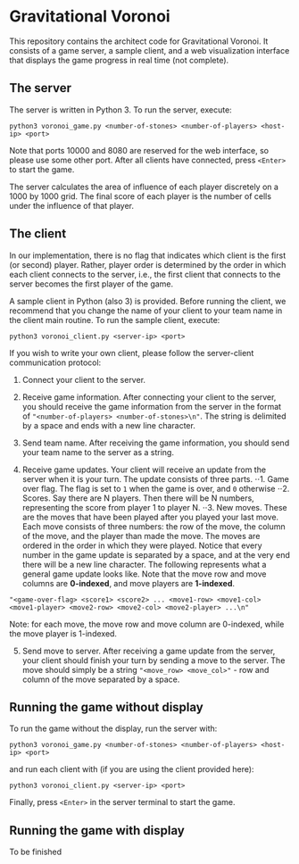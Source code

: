 # Gravitational Voronoi

This repository contains the architect code for Gravitational Voronoi. It consists of a game server, a sample client, and a web visualization interface that displays the game progress in real time (not complete).

## The server

The server is written in Python 3. To run the server, execute:

```
python3 voronoi_game.py <number-of-stones> <number-of-players> <host-ip> <port>
```

Note that ports 10000 and 8080 are reserved for the web interface, so please use some other port. After all clients have connected, press `<Enter>` to start the game.

The server calculates the area of influence of each player discretely on a 1000 by 1000 grid. The final score of each player is the number of cells under the influence of that player.

## The client

In our implementation, there is no flag that indicates which client is the first (or second) player. Rather, player order is determined by the order in which each client connects to the server, i.e., the first client that connects to the server becomes the first player of the game.

A sample client in Python (also 3) is provided. Before running the client, we recommend that you change the name of your client to your team name in the client main routine. To run the sample client, execute:

```
python3 voronoi_client.py <server-ip> <port>
```

If you wish to write your own client, please follow the server-client communication protocol:

1. Connect your client to the server.

2. Receive game information. After connecting your client to the server, you should receive the game information from the server in the format of `"<number-of-players> <number-of-stones>\n"`. The string is delimited by a space and ends with a new line character.

3. Send team name. After receiving the game information, you should send your team name to the server as a string.

4. Receive game updates. Your client will receive an update from the server when it is your turn. The update consists of three parts.
⋅⋅1. Game over flag. The flag is set to `1` when the game is over, and `0` otherwise
⋅⋅2. Scores. Say there are N players. Then there will be N numbers, representing the score from player 1 to player N.
⋅⋅3. New moves. These are the moves that have been played after you played your last move. Each move consists of three numbers: the row of the move, the column of the move, and the player than made the move. The moves are ordered in the order in which they were played.
Notice that every number in the game update is separated by a space, and at the very end there will be a new line character.
The following represents what a general game update looks like. Note that the move row and move columns are **0-indexed**, and move players are **1-indexed**.
```
"<game-over-flag> <score1> <score2> ... <move1-row> <move1-col> <move1-player> <move2-row> <move2-col> <move2-player> ...\n"
```

Note: for each move, the move row and move column are 0-indexed, while the move player is 1-indexed.

5. Send move to server. After receiving a game update from the server, your client should finish your turn by sending a move to the server. The move should simply be a string `"<move_row> <move_col>"` - row and column of the move separated by a space.

## Running the game without display

To run the game without the display, run the server with:

```
python3 voronoi_game.py <number-of-stones> <number-of-players> <host-ip> <port>
```

and run each client with (if you are using the client provided here):

```
python3 voronoi_client.py <server-ip> <port>
```

Finally, press `<Enter>` in the server terminal to start the game.

## Running the game with display

To be finished
